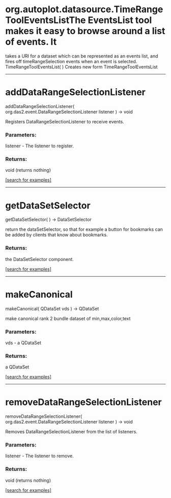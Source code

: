 # org.autoplot.datasource.TimeRangeToolEventsListThe EventsList tool makes it easy to browse around a list of events.  It
 takes a URI for a dataset which can be represented as an events list, 
 and fires off timeRangeSelection events when an event is selected.
TimeRangeToolEventsList( )
Creates new form TimeRangeToolEventsList

***
<a name="addDataRangeSelectionListener"></a>
# addDataRangeSelectionListener
addDataRangeSelectionListener( org.das2.event.DataRangeSelectionListener listener ) &rarr; void

Registers DataRangeSelectionListener to receive events.

### Parameters:
listener - The listener to register.

### Returns:
void (returns nothing)


<a href="https://github.com/autoplot/dev/search?q=addDataRangeSelectionListener&unscoped_q=addDataRangeSelectionListener">[search for examples]</a>

***
<a name="getDataSetSelector"></a>
# getDataSetSelector
getDataSetSelector(  ) &rarr; DataSetSelector

return the dataSetSelector, so that for example a button for bookmarks 
 can be added by clients that know about bookmarks.

### Returns:
the DataSetSelector component.

<a href="https://github.com/autoplot/dev/search?q=getDataSetSelector&unscoped_q=getDataSetSelector">[search for examples]</a>

***
<a name="makeCanonical"></a>
# makeCanonical
makeCanonical( QDataSet vds ) &rarr; QDataSet

make canonical rank 2 bundle dataset of min,max,color,text

### Parameters:
vds - a QDataSet

### Returns:
a QDataSet


<a href="https://github.com/autoplot/dev/search?q=makeCanonical&unscoped_q=makeCanonical">[search for examples]</a>

***
<a name="removeDataRangeSelectionListener"></a>
# removeDataRangeSelectionListener
removeDataRangeSelectionListener( org.das2.event.DataRangeSelectionListener listener ) &rarr; void

Removes DataRangeSelectionListener from the list of listeners.

### Parameters:
listener - The listener to remove.

### Returns:
void (returns nothing)


<a href="https://github.com/autoplot/dev/search?q=removeDataRangeSelectionListener&unscoped_q=removeDataRangeSelectionListener">[search for examples]</a>

